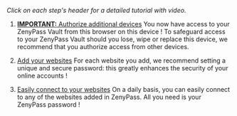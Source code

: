 _Click on each step's header for a detailed tutorial with video._

1. <a href="https://medium.com/zenypass-en/how-to-authorize-a-new-device-or-browser-to-access-your-zenypass-account-e1b485c23f29" target="_blank" rel="noopener noreferer">**IMPORTANT:** Authorize additional devices</a>
   You now have access to your ZenyPass Vault from this browser on this device !
   To safeguard access to your ZenyPass Vault should you lose, wipe or replace this device, we recommend that you authorize access from other devices.

2. <a href="https://medium.com/zenypass-en/how-to-add-a-website-to-zenypass-9de9a5612e5d" target="_blank" rel="noopener noreferer">Add your websites</a>
   For each website you add, we recommend setting a unique and secure password:
   this greatly enhances the security of your online accounts !

3. <a href="https://medium.com/zenypass-en/how-to-connect-to-a-site-from-zenypass-24c429601ab" target="_blank" rel="noopener noreferer">Easily connect to your websites</a>
   On a daily basis, you can easily connect to any of the websites added in ZenyPass.
   All you need is your ZenyPass password !
